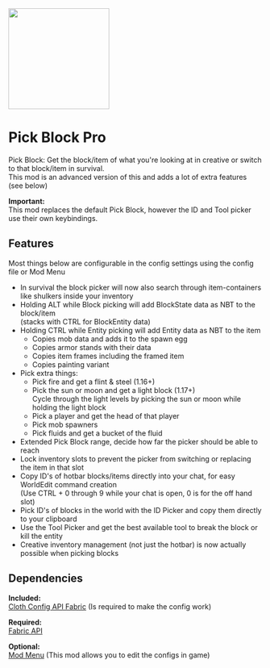 <img src="https://github.com/Sjouwer/pick-block-pro/blob/1.18/src/main/resources/assets/pickblockpro/icon.png" width="200">  

# **Pick Block Pro**

Pick Block: Get the block/item of what you're looking at in creative or switch to that block/item in survival.  
This mod is an advanced version of this and adds a lot of extra features (see below)

**Important:**  
This mod replaces the default Pick Block, however the ID and Tool picker use their own keybindings.  

## **Features**
Most things below are configurable in the config settings using the config file or Mod Menu
- In survival the block picker will now also search through item-containers like shulkers inside your inventory  
- Holding ALT while Block picking will add BlockState data as NBT to the block/item  
(stacks with CTRL for BlockEntity data)
- Holding CTRL while Entity picking will add Entity data as NBT to the item  
    - Copies mob data and adds it to the spawn egg  
    - Copies armor stands with their data  
    - Copies item frames including the framed item  
    - Copies painting variant  
- Pick extra things:  
    - Pick fire and get a flint & steel (1.16+)  
    - Pick the sun or moon and get a light block (1.17+)  
Cycle through the light levels by picking the sun or moon while holding the light block  
    - Pick a player and get the head of that player  
    - Pick mob spawners  
    - Pick fluids and get a bucket of the fluid  
- Extended Pick Block range, decide how far the picker should be able to reach
- Lock inventory slots to prevent the picker from switching or replacing the item in that slot
- Copy ID's of hotbar blocks/items directly into your chat, for easy WorldEdit command creation  
(Use CTRL + 0 through 9 while your chat is open, 0 is for the off hand slot)
- Pick ID's of blocks in the world with the ID Picker and copy them directly to your clipboard
- Use the Tool Picker and get the best available tool to break the block or kill the entity
- Creative inventory management (not just the hotbar) is now actually possible when picking blocks

## **Dependencies**

**Included:**  
[Cloth Config API Fabric](https://github.com/shedaniel/cloth-config) (Is required to make the config work)
 		
**Required:**  
[Fabric API](https://github.com/FabricMC/fabric)

**Optional:**  
[Mod Menu](https://github.com/TerraformersMC/ModMenu) (This mod allows you to edit the configs in game)

